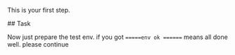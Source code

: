 This is your first step.

## Task

Now just prepare the test env.
if you got `=====env ok ======` means all done well. please continue

